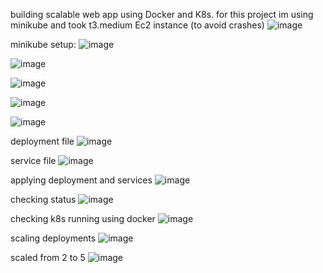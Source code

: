 building scalable web app using Docker and K8s.
for this project im using minikube and took t3.medium Ec2 instance (to avoid crashes)
![image](https://github.com/user-attachments/assets/7706ad51-0df8-4a5a-a11a-77840fceb109)

minikube setup:
![image](https://github.com/user-attachments/assets/92c300dc-54de-4d28-81d4-267154a69d5d)

![image](https://github.com/user-attachments/assets/c5b9d339-d70d-43ec-b444-ebccbab917de)

![image](https://github.com/user-attachments/assets/9d3edee0-78bd-443c-8ce0-36ae6a10562b)

![image](https://github.com/user-attachments/assets/1e81b28d-d18f-481a-b88c-c87f6cc736b7)

![image](https://github.com/user-attachments/assets/807f9d71-45b3-4ee8-9de2-0c1b6cf38aba)

deployment file
![image](https://github.com/user-attachments/assets/7ce41588-83ea-4af5-b5c6-d59fc513f76a)

service file
![image](https://github.com/user-attachments/assets/6a806d11-3314-4c88-afc0-007b9fb4d3f6)

applying deployment and services
![image](https://github.com/user-attachments/assets/c5a24a7c-98be-4822-a253-8db86830937d)

checking status
![image](https://github.com/user-attachments/assets/17d5e26e-ce62-4632-a5c2-b9ea550b647b)

checking k8s running using docker
![image](https://github.com/user-attachments/assets/fa511eaa-3cb0-4161-bd49-cd4253b63c12)

scaling deployments
![image](https://github.com/user-attachments/assets/3f595008-38fc-46bc-8303-69bd8eda6a63)

scaled from 2 to 5
![image](https://github.com/user-attachments/assets/de05a13e-2d5b-4d6c-9524-a631dc7c61cb)












